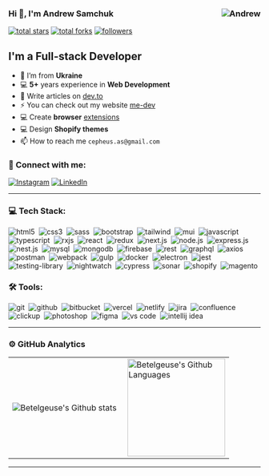 <!--
**betelgeuseAS/betelgeuseAS** is a ✨ _special_ ✨ repository because its `README.md` (this file) appears on your GitHub profile.
-->

### Hi 👋, I'm Andrew Samchuk <img align="right" src="https://komarev.com/ghpvc/?username=betelgeuseAS&label=Profile%20Views%20&color=ff0000&style=flat-square" alt="Andrew" />

<div align="left">
    <a href="https://github.com/betelgeuseAS?tab=repositories&sort=stargazers">
        <img alt="total stars" title="Total stars on GitHub" src="https://custom-icon-badges.herokuapp.com/badge/dynamic/json?logo=star&color=7c007c&labelColor=640464&label=Stars&style=for-the-badge&query=%24.stars&url=https://api.github-star-counter.workers.dev/user/betelgeuseAS"/></a>
    <a href="https://github.com/betelgeuseAS?tab=repositories&sort=stargazers">
        <img alt="total forks" title="Total forks on GitHub" src="https://custom-icon-badges.herokuapp.com/badge/dynamic/json?logo=fork&color=55960c&labelColor=488207&label=Forks&style=for-the-badge&query=%24.forks&url=https://api.github-star-counter.workers.dev/user/betelgeuseAS"/></a>
    <a href="https://github.com/betelgeuseAS">
        <img alt="followers" title="Follow me on Github" src="https://custom-icon-badges.herokuapp.com/github/followers/betelgeuseAS?color=236ad3&labelColor=1155ba&style=for-the-badge&logo=person-add&label=Follow&logoColor=white"/></a>
</div>

## I'm a Full-stack Developer

- 📍 I’m from **Ukraine**
- 💻 **5+** years experience in **Web Development**
- 📝 Write articles on [dev.to](https://dev.to/betelgeuseas)
- ⚡ You can check out my website [me-dev](https://betelgeuseas.github.io/me-dev/)
- 💻 Create **browser** [extensions](https://betelgeuseas.github.io/extensions/#projects)
- 💻 Design **Shopify themes**
- 📫 How to reach me `cepheus.as@gmail.com`

### 🤝 Connect with me:

[<img alt="Instagram" src="https://img.shields.io/badge/instagram-E4405F.svg?&style=for-the-badge&logo=instagram&logoColor=white" />](https://www.instagram.com/betelgeuse.as/)
[<img alt="LinkedIn" src="https://img.shields.io/badge/linkedin-0077B5.svg?&style=for-the-badge&logo=linkedin&logoColor=white" />](https://www.linkedin.com/in/betelgeuse-as/)

<!--
### 🍻 Support the channel:

[<img alt="webDev | YouTube Sponsor" src="https://img.shields.io/badge/Become a sponsor-F70000.svg?&style=for-the-badge&logo=youtube&logoColor=fff" />](https://)
[<img alt="webDev | Patreon" src="https://img.shields.io/badge/Become a patron-EF6451.svg?&style=for-the-badge&logo=patreon&logoColor=052D46" />](https://)
-->

---

### 💻 Tech Stack:

<img alt="html5" src="https://img.shields.io/badge/html-E34F26.svg?&style=for-the-badge&logo=html5&logoColor=fff" />&nbsp;
<img alt="css3" src="https://img.shields.io/badge/css-1572B6.svg?&style=for-the-badge&logo=css3&logoColor=fff" />&nbsp;
<img alt="sass" src="https://img.shields.io/badge/sass-CF649A.svg?&style=for-the-badge&logo=sass&logoColor=fff" />&nbsp;
<img alt="bootstrap" src="https://img.shields.io/badge/bootstrap-7610F7.svg?&style=for-the-badge&logo=bootstrap&logoColor=fff" />&nbsp;
<img alt="tailwind" src="https://img.shields.io/badge/tailwind-38BDF8.svg?&style=for-the-badge&logo=tailwind&logoColor=fff" />&nbsp;
<img alt="mui" src="https://img.shields.io/badge/mui-007fff.svg?&style=for-the-badge&logo=mui&logoColor=fff" />&nbsp;
<img alt="javascript" src="https://img.shields.io/badge/javascript-F7DF1E.svg?&style=for-the-badge&logo=javascript&logoColor=fff" />&nbsp;
<img alt="typescript" src="https://img.shields.io/badge/typescript-007ACC.svg?&style=for-the-badge&logo=typescript&logoColor=fff" />&nbsp;
<img alt="rxjs" src="https://img.shields.io/badge/rxjs-EE0C90.svg?&style=for-the-badge&logo=rxjs&logoColor=fff" />&nbsp;
<img alt="react" src="https://img.shields.io/badge/react-61DAFB.svg?&style=for-the-badge&logo=react&logoColor=fff" />&nbsp;
<img alt="redux" src="https://img.shields.io/badge/redux-764ABC.svg?&style=for-the-badge&logo=redux&logoColor=fff" />&nbsp;
<img alt="next.js" src="https://img.shields.io/badge/next.js-000.svg?&style=for-the-badge&logo=next.js&logoColor=fff" />&nbsp;
<img alt="node.js" src="https://img.shields.io/badge/node.js-90C53F.svg?&style=for-the-badge&logo=node.js&logoColor=fff" />&nbsp;
<img alt="express.js" src="https://img.shields.io/badge/express.js-353535.svg?&style=for-the-badge&logo=express&logoColor=fff" />&nbsp;
<img alt="nest.js" src="https://img.shields.io/badge/nestjs-e0234e.svg?&style=for-the-badge&logo=nestjs&logoColor=fff" />&nbsp;
<img alt="mysql" src="https://img.shields.io/badge/mysql-3e6e93.svg?&style=for-the-badge&logo=mysql&logoColor=fff" />&nbsp;
<img alt="mongodb" src="https://img.shields.io/badge/mongodb-26A944.svg?&style=for-the-badge&logo=mongodb&logoColor=fff" />&nbsp;
<img alt="firebase" src="https://img.shields.io/badge/firebase-FFCC2F.svg?&style=for-the-badge&logo=firebase&logoColor=fff" />&nbsp;
<img alt="rest" src="https://img.shields.io/badge/rest-fcdc00.svg?&style=for-the-badge&logo=rest&logoColor=fff" />&nbsp;
<img alt="graphql" src="https://img.shields.io/badge/graphql-E10098.svg?&style=for-the-badge&logo=graphql&logoColor=fff" />&nbsp;
<img alt="axios" src="https://img.shields.io/badge/axios-5A29E4.svg?&style=for-the-badge&logo=axios&logoColor=fff" />&nbsp;
<img alt="postman" src="https://img.shields.io/badge/postman-ff6c37.svg?&style=for-the-badge&logo=postman&logoColor=fff" />&nbsp;
<img alt="webpack" src="https://img.shields.io/badge/webpack-5299c8.svg?&style=for-the-badge&logo=webpack&logoColor=fff" />&nbsp;
<img alt="gulp" src="https://img.shields.io/badge/gulp-cf4647.svg?&style=for-the-badge&logo=gulp&logoColor=fff" />&nbsp;
<img alt="docker" src="https://img.shields.io/badge/docker-1d63ed.svg?&style=for-the-badge&logo=docker&logoColor=fff" />&nbsp;
<img alt="electron" src="https://img.shields.io/badge/electron-9FEAF9.svg?&style=for-the-badge&logo=electron&logoColor=fff" />&nbsp;
<img alt="jest" src="https://img.shields.io/badge/jest-C21325.svg?&style=for-the-badge&logo=jest&logoColor=fff" />&nbsp;
<img alt="testing-library" src="https://img.shields.io/badge/rtl-D62B2A.svg?&style=for-the-badge&logo=testing-library&logoColor=fff" />&nbsp;
<img alt="nightwatch" src="https://img.shields.io/badge/nightwatch-1B1B1B.svg?&style=for-the-badge&logo=nightwatch&logoColor=fff" />&nbsp;
<img alt="cypress" src="https://img.shields.io/badge/cypress-4C56E2.svg?&style=for-the-badge&logo=cypress&logoColor=fff" />&nbsp;
<img alt="sonar" src="https://img.shields.io/badge/sonar-FD3456.svg?&style=for-the-badge&logo=sonar&logoColor=fff" />&nbsp;
<img alt="shopify" src="https://img.shields.io/badge/shopify-95BF47.svg?&style=for-the-badge&logo=shopify&logoColor=fff" />&nbsp;
<img alt="magento" src="https://img.shields.io/badge/magento-EA6021.svg?&style=for-the-badge&logo=magento&logoColor=fff" />&nbsp;
<!--
<img alt="markdown" src="https://img.shields.io/badge/markdown-000.svg?&style=for-the-badge&logo=markdown&logoColor=fff" />&nbsp;
<img alt="npm" src="https://img.shields.io/badge/npm-c53635.svg?&style=for-the-badge&logo=npm&logoColor=fff" />&nbsp;
-->

### 🛠 Tools:

<img alt="git" src="https://img.shields.io/badge/git-F05033.svg?&style=for-the-badge&logo=git&logoColor=fff" />&nbsp;
<img alt="github" src="https://img.shields.io/badge/github-000.svg?&style=for-the-badge&logo=github&logoColor=fff" />&nbsp;
<img alt="bitbucket" src="https://img.shields.io/badge/bitbucket-0052CC.svg?&style=for-the-badge&logo=bitbucket&logoColor=fff" />&nbsp;
<img alt="vercel" src="https://img.shields.io/badge/vercel-000000.svg?&style=for-the-badge&logo=vercel&logoColor=fff" />&nbsp;
<img alt="netlify" src="https://img.shields.io/badge/netlify-32E6E2.svg?&style=for-the-badge&logo=netlify&logoColor=fff" />&nbsp;
<img alt="jira" src="https://img.shields.io/badge/jira-2D80FF.svg?&style=for-the-badge&logo=jira&logoColor=fff" />&nbsp;
<img alt="confluence" src="https://img.shields.io/badge/confluence-1F4D7D.svg?&style=for-the-badge&logo=confluence&logoColor=fff" />&nbsp;
<img alt="clickup" src="https://img.shields.io/badge/clickup-e80ae9.svg?&style=for-the-badge&logo=clickup&logoColor=fff" />&nbsp;
<img alt="photoshop" src="https://img.shields.io/badge/photoshop-001d34.svg?&style=for-the-badge&logo=adobe-photoshop&logoColor=fff" />&nbsp;
<img alt="figma" src="https://img.shields.io/badge/figma-9d56f7.svg?&style=for-the-badge&logo=figma&logoColor=fff" />&nbsp;
<img alt="vs code" src="https://img.shields.io/badge/vs code-007ACC.svg?&style=for-the-badge&logo=visual-studio-code&logoColor=fff" />&nbsp;
<img alt="intellij idea" src="https://img.shields.io/badge/intellij idea-1a82c6.svg?&style=for-the-badge&logo=intellij-idea&logoColor=fff" />&nbsp;

---

### ⚙️ GitHub Analytics

<table>
    <tr>
        <td>
            <img align="left" src="https://github-readme-streak-stats.herokuapp.com/?user=betelgeuseAS&theme=algolia" alt="Betelgeuse's Github stats" />
        </td>
        <td>
            <img height="195px" align="right" alt="Betelgeuse's Github Languages" src="https://github-readme-stats-eight-theta.vercel.app/api/top-langs/?username=betelgeuseAS&theme=algolia&layout=compact" />
        </td>
    </tr>
</table>

<!--
<img style="width: 100%" src="https://github-readme-streak-stats.herokuapp.com/?user=betelgeuseAS&theme=dark&hide_border=false" />
<img style="width: 100%" src="https://github-readme-stats.vercel.app/api/top-langs/?username=betelgeuseAS&theme=dark&hide_border=false&include_all_commits=false&count_private=false&layout=compact" />
<img style="width: 100%" src="https://github-readme-stats.vercel.app/api?username=betelgeuseAS&theme=dark&hide_border=false&include_all_commits=false&count_private=false" />
-->

---

<!---
### 🚀 Top Repository

<p align="left">
  <a href="https://github.com/betelgeuseAS/js-algorithms-data">
   <img src="https://github-readme-stats.vercel.app/api/pin/?username=betelgeuseAS&repo=js-algorithms-data&theme=vue-dark&hide_border=true" height="185">
  </a>
</p>
--->

<!---
### 🏆 GitHub Trophies

![](https://github-profile-trophy.vercel.app/?username=betelgeuseAS&theme=monokai&no-frame=true&no-bg=true&margin-w=4)
--->

